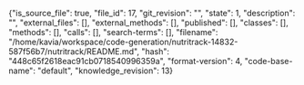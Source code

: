 {"is_source_file": true, "file_id": 17, "git_revision": "", "state": 1, "description": "", "external_files": [], "external_methods": [], "published": [], "classes": [], "methods": [], "calls": [], "search-terms": [], "filename": "/home/kavia/workspace/code-generation/nutritrack-14832-587f56b7/nutritrack/README.md", "hash": "448c65f2618eac91cb0718540996359a", "format-version": 4, "code-base-name": "default", "knowledge_revision": 13}